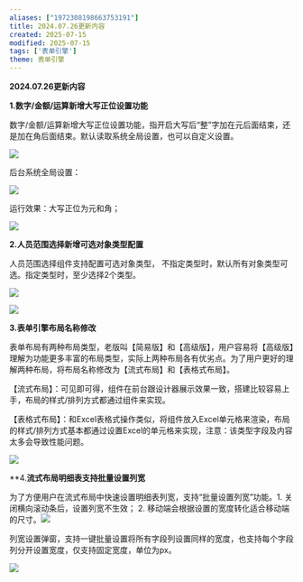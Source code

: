 ```yaml
---
aliases: ["1972308198663753191"]
title: 2024.07.26更新内容
created: 2025-07-15
modified: 2025-07-15
tags: ['表单引擎']
theme: 表单引擎
---
```


**2024.07.26更新内容**

**1.数字/金额/运算新增大写正位设置功能**

数字/金额/运算新增大写正位设置功能，指开启大写后“整”字加在元后面结束，还是加在角后面结束。默认读取系统全局设置，也可以自定义设置。

![](eb35e5fdc1b88b4f76af9ee0fe1982e0.jpg)

后台系统全局设置：

![](531581343203ca5a9fd5cd15dd618bf8.jpg)

运行效果：大写正位为元和角；

![](2acf6a591d088f219d2db5edc20d45e5.jpg)

**2.人员范围选择新增可选对象类型配置**

人员范围选择组件支持配置可选对象类型， 不指定类型时，默认所有对象类型可选。指定类型时，至少选择2个类型。

![](ff6a7f5aaa6084132763b0cb58358a1a.jpg)

![](af9ac4037612c9158b25fd4b4022fdb1.jpg)

**3.表单引擎布局名称修改**

表单布局有两种布局类型，老版叫【简易版】和【高级版】，用户容易将【高级版】理解为功能更多丰富的布局类型，实际上两种布局各有优劣点。为了用户更好的理解两种布局，将布局名称修改为【流式布局】和【表格式布局】。

【流式布局】：可见即可得，组件在前台跟设计器展示效果一致，搭建比较容易上手，布局的样式/排列方式都通过组件来实现。

【表格式布局】：和Excel表格式操作类似，将组件放入Excel单元格来渲染，布局的样式/排列方式基本都通过设置Excel的单元格来实现，注意：该类型字段及内容太多会导致性能问题。

![](8aa4dfb207d61675649d1cf543ecd065.jpg)

**4.**流式布局明细表支持批量设置列宽**

为了方便用户在流式布局中快速设置明细表列宽，支持“批量设置列宽”功能。1. 关闭横向滚动条后，设置列宽不生效； 2. 移动端会根据设置的宽度转化适合移动端的尺寸。![](7b0e55ed00ee71abc984083664ff791b.jpg)

列宽设置弹窗，支持一键批量设置将所有字段列设置同样的宽度，也支持每个字段列分开设置宽度，仅支持固定宽度，单位为px。

![](79020a67dbd9e0e0157e86d2292f5bd2.jpg)